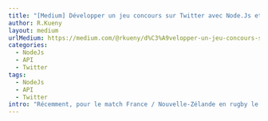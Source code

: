 ```yaml
---
title: "[Medium] Développer un jeu concours sur Twitter avec Node.Js et la Twitter API Streaming"
author: R.Kueny
layout: medium
urlMedium: https://medium.com/@rkueny/d%C3%A9velopper-un-jeu-concours-sur-twitter-avec-node-js-et-la-twitter-api-streaming-b7f8ccc532d9
categories:
  - NodeJs
  - API
  - Twitter
tags:
  - NodeJs
  - API
  - Twitter
intro: "Récemment, pour le match France / Nouvelle-Zélande en rugby le compte twitter @avecleXV a organisé un jeu concours sur Twitter que je n’avais jamais vu jusque là. Cela fait un moment que je me demande comment organiser des jeux concours autre que Follow+RT et en voici la réponse."
---
```

